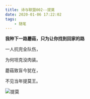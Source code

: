 ```yaml
---
title: 诗与联盟002--提莫
date: 2020-01-06 17:22:02
tags:
    - 随笔
---
```

**我种下一路蘑菇，只为让你找到回家的路**
<!--more-->
一人抗完全队伤，

为何坦克没肉装。

蘑菇致盲今犹在，

不见当年提莫王。

 ![提莫](http://img.buxiaoxing.com/uPic/2022/07/26003800-xU0G2i-b3.gif)
